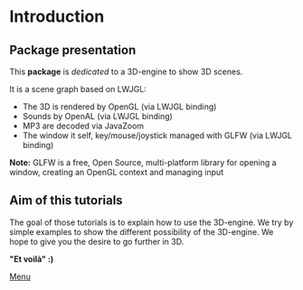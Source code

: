 # Introduction

Package presentation
--------------------

This **package** is *dedicated* to a 3D-engine to show 3D scenes.

It is a scene graph based on LWJGL: 
* The 3D is rendered by OpenGL (via LWJGL binding)
* Sounds by OpenAL (via LWJGL binding) 
* MP3 are decoded via JavaZoom
* The window it self, key/mouse/joystick managed with GLFW (via LWJGL binding)

**Note:** GLFW is a free, Open Source, multi-platform library for opening a window, creating an OpenGL context and managing input

Aim of this tutorials
---------------------

The goal of those tutorials is to explain how to use the 3D-engine.
We try by simple examples to show the different possibility of the 3D-engine.
We hope to give you the desire to go further in 3D.

**"Et voilà" :)**

[Menu](Menu.md)
